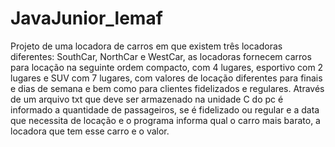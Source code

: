 # JavaJunior_lemaf
Projeto de uma locadora de carros em que existem três locadoras diferentes: SouthCar, NorthCar e WestCar, as locadoras fornecem carros para locação na seguinte ordem compacto, com 4 lugares, esportivo com 2 lugares e SUV com 7 lugares, com valores de locação diferentes para finais e dias de semana e bem como para clientes fidelizados e regulares. Através de um arquivo txt que deve ser armazenado na unidade C do pc é informado a quantidade de passageiros, se é fidelizado ou regular e a data que necessita de locação e o programa informa qual o carro mais barato, a locadora que tem esse carro e o valor.
